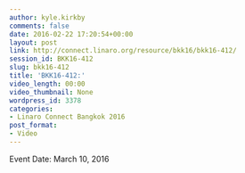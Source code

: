```yaml
---
author: kyle.kirkby
comments: false
date: 2016-02-22 17:20:54+00:00
layout: post
link: http://connect.linaro.org/resource/bkk16/bkk16-412/
session_id: BKK16-412
slug: bkk16-412
title: 'BKK16-412:'
video_length: 00:00
video_thumbnail: None
wordpress_id: 3378
categories:
- Linaro Connect Bangkok 2016
post_format:
- Video
---
```




Event Date: March 10, 2016
